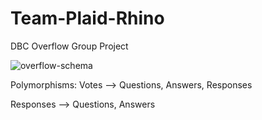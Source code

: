 # Team-Plaid-Rhino
DBC Overflow Group Project


![overflow-schema]('imgs/dbc-overflow-schema.png')

Polymorphisms:
Votes -->
Questions, Answers, Responses

Responses -->
Questions, Answers
